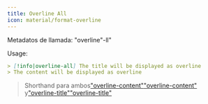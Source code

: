 ```yaml
---
title: Overline All
icon: material/format-overline
---
```


Metadatos de llamada: "overline"-ll"

Usage:

```md
> [!info|overline-all] The title will be displayed as overline
> The content will be displayed as overline
```
> Shorthand para ambos["overline-content"](../content-styling/page-11.md)["overline-content"](../content-styling/page-11.md)
> y["overline-title"](../title-styling/page-21.md)["overline-title"](../title-styling/page-21.md)

